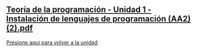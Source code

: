 [Teoría de la programación - Unidad 1 - Instalación de lenguajes de programación (AA2) (2).pdf](https://github.com/user-attachments/files/23146041/Teoria.de.la.programacion.-.Unidad.1.-.Instalacion.de.lenguajes.de.programacion.AA2.2.pdf)
----------------
[Presione aqui para volver a la unidad](Unidad1.md)
